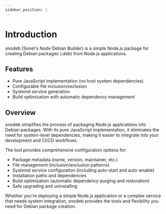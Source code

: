 ```yaml
---
sidebar_position: 1
---
```


# Introduction

snodeb (Sonel's Node Debian Builder) is a simple Node.js package for creating Debian packages (.deb) from Node.js applications.

## Features

- Pure JavaScript implementation (no host system dependencies)
- Configurable file inclusion/exclusion
- Systemd service generation
- Build optimization with automatic dependency management

## Overview

snodeb simplifies the process of packaging Node.js applications into Debian packages. With its pure JavaScript implementation, it eliminates the need for system-level dependencies, making it easier to integrate into your development and CI/CD workflows.

The tool provides comprehensive configuration options for:

- Package metadata (name, version, maintainer, etc.)
- File management (inclusion/exclusion patterns)
- Systemd service configuration (including auto-start and auto-enable)
- Installation paths and dependencies
- Build optimization (automatic dependency purging and restoration)
- Safe upgrading and uninstalling

Whether you're deploying a simple Node.js application or a complex service that needs system integration, snodeb provides the tools and flexibility you need for Debian package creation.
